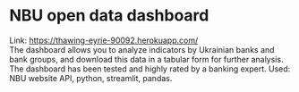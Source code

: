 # NBU open data dashboard 

Link: https://thawing-eyrie-90092.herokuapp.com/  
The dashboard allows you to analyze indicators by Ukrainian banks and bank groups, and download this data in a tabular form for further analysis. The dashboard has been tested and highly rated by a banking expert.
Used: NBU website API, python, streamlit, pandas.
